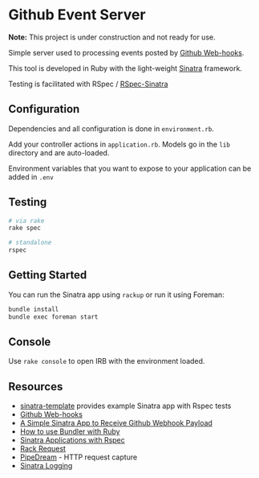# Github Event Server

**Note:** This project is under construction and not ready for use.

Simple server used to processing events posted by [Github Web-hooks].

This tool is developed in Ruby with the light-weight [Sinatra] framework.

Testing is facilitated with RSpec / [RSpec-Sinatra]

[Sinatra]: http://sinatrarb.com/documentation.html
[RSpec-Sinatra]: https://github.com/tansaku/rspec-sinatra

## Configuration

Dependencies and all configuration is done in `environment.rb`.

Add your controller actions in `application.rb`.
Models go in the `lib` directory and are auto-loaded.

Environment variables that you want to expose to your application can be added
in `.env`

## Testing

```bash
# via rake
rake spec

# standalone
rspec
```

## Getting Started

You can run the Sinatra app using `rackup` or run it using Foreman:

```bash
bundle install
bundle exec foreman start
```

## Console

Use `rake console` to open IRB with the environment loaded.

## Resources

* [sinatra-template] provides example Sinatra app with Rspec tests
* [Github Web-hooks]
* [A Simple Sinatra App to Receive Github Webhook Payload]
* [How to use Bundler with Ruby]
* [Sinatra Applications with Rspec]
* [Rack Request]
* [PipeDream] - HTTP request capture
* [Sinatra Logging]

[sinatra-template]: https://github.com/zapnap/sinatra-template
[Github Web-hooks]: https://docs.github.com/en/developers/webhooks-and-events/webhooks
[A Simple Sinatra App to Receive Github Webhook Payload]: https://blog.arangamani.net/blog/2014/04/16/a-simple-sinatra-app-to-receive-github-webhook-payload/
[How to use Bundler with Ruby]: https://bundler.io/v2.2/guides/bundler_setup.html
[Sinatra Applications with Rspec]: http://www.shiroyasha.io/sinatra-app-with-rspec.html
[Rack Request]: https://rubydoc.info/github/rack/rack/master/Rack/Request
[PipeDream]: https://pipedream.com/
[Sinatra Logging]: https://spin.atomicobject.com/2013/11/12/production-logging-sinatra/
